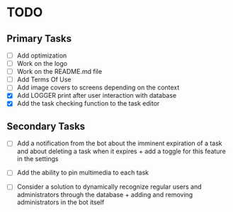 # TODO
## Primary Tasks
- [ ] Add optimization
- [ ] Work on the logo
- [ ] Work on the README.md file
- [ ] Add Terms Of Use
- [ ] Add image covers to screens depending on the context
- [x] Add LOGGER print after user interaction with database
- [x] Add the task checking function to the task editor
## Secondary Tasks
- [ ] Add a notification from the bot about the imminent expiration of a task and about deleting a task when it expires + add a toggle for this feature in the settings
- [ ] Add the ability to pin multimedia to each task
- [ ] Consider a solution to dynamically recognize regular users and administrators through the database + adding and removing administrators in the bot itself

